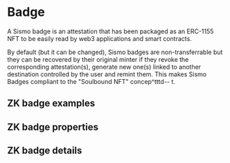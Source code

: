# Badge

A Sismo badge is an attestation that has been packaged as an ERC-1155 NFT to be easily read by web3 applications and smart contracts.&#x20;

By default (but it can be changed), Sismo badges are non-transferrable but they can be recovered by their original minter if they revoke the corresponding attestation(s), generate new one(s) linked to another destination controlled by the user and remint them. This makes Sismo Badges compliant to the "Soulbound NFT" concep^tttd-- t.

## ZK badge examples

## ZK badge properties

## ZK badge details

